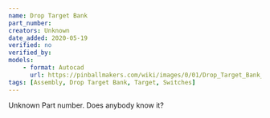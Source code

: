 ```yaml
---
name: Drop Target Bank
part_number:
creators: Unknown
date_added: 2020-05-19
verified: no
verified_by:
models:
    - format: Autocad
      url: https://pinballmakers.com/wiki/images/0/01/Drop_Target_Bank_of_5.dwg
tags: [Assembly, Drop Target Bank, Target, Switches]
---
```


Unknown Part number. Does anybody know it?
